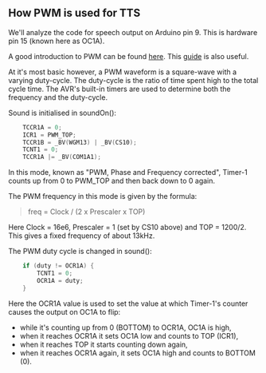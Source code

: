 How PWM is used for TTS
-----------------------

We'll analyze the code for speech output on Arduino pin 9. This is
hardware pin 15 (known here as OC1A).

A good introduction to PWM can be found 
[here](https://www.arduino.cc/en/Tutorial/SecretsOfArduinoPWM). This
[guide](https://sites.google.com/site/qeewiki/books/avr-guide/pwm-on-the-atmega328)
is also useful. 

At it's most basic however, a PWM waveform is a square-wave with a varying 
duty-cycle. The duty-cycle is the ratio of time spent high to the total
cycle time. The AVR's built-in timers are used to determine both the
frequency and the duty-cycle.

Sound is initialised in soundOn():

```c++
	TCCR1A = 0;
	ICR1 = PWM_TOP;
	TCCR1B = _BV(WGM13) | _BV(CS10);
	TCNT1 = 0;
	TCCR1A |= _BV(COM1A1);
```

In this mode, known as "PWM, Phase and Frequency corrected", Timer-1
counts up from 0 to PWM_TOP and then back down to 0 again.

The PWM frequency in this mode is given by the formula:

> freq = Clock / (2 x Prescaler x TOP)

Here Clock = 16e6, Prescaler = 1 (set by CS10 above) and TOP = 1200/2.
This gives a fixed frequency of about 13kHz.

The PWM duty cycle is changed in sound():

```c++
	if (duty != OCR1A) {
		TCNT1 = 0;
		OCR1A = duty;
	}
```

Here the OCR1A value is used to set the value at which Timer-1's counter
causes the output on OC1A to flip:
- while it's counting up from 0 (BOTTOM) to OCR1A, OC1A is high,
- when it reaches OCR1A it sets OC1A low and counts to TOP (ICR1),
- when it reaches TOP it starts counting down again,
- when it reaches OCR1A again, it sets OC1A high and counts to BOTTOM (0).
